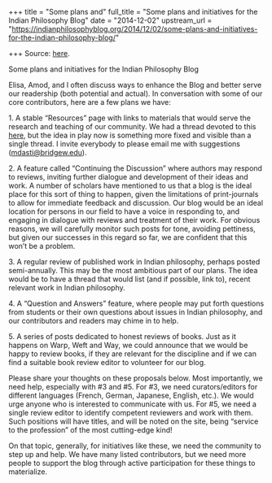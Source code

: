 +++
title = "Some plans and"
full_title = "Some plans and initiatives for the Indian Philosophy Blog"
date = "2014-12-02"
upstream_url = "https://indianphilosophyblog.org/2014/12/02/some-plans-and-initiatives-for-the-indian-philosophy-blog/"

+++
Source: [here](https://indianphilosophyblog.org/2014/12/02/some-plans-and-initiatives-for-the-indian-philosophy-blog/).

Some plans and initiatives for the Indian Philosophy Blog

Elisa, Amod, and I often discuss ways to enhance the Blog and better
serve our readership (both potential and actual). In conversation with
some of our core contributors, here are a few plans we have:

1\. A stable “Resources” page with links to materials that would serve
the research and teaching of our community. We had a thread devoted to
this
[here](http://indianphilosophyblog.org/2014/01/06/internet-resources-for-indian-philosophy/),
but the idea in play now is something more fixed and visible than a
single thread. I invite everybody to please email me with suggestions
(mdasti@bridgew.edu).

2\. A feature called “Continuing the Discussion” where authors may
respond to reviews, inviting further dialogue and development of their
ideas and work. A number of scholars have mentioned to us that a blog is
the ideal place for this sort of thing to happen, given the limitations
of print-journals to allow for immediate feedback and discussion. Our
blog would be an ideal location for persons in our field to have a voice
in responding to, and engaging in dialogue with reviews and treatment of
their work. For obvious reasons, we will carefully monitor such posts
for tone, avoiding pettiness, but given our successes in this regard so
far, we are confident that this won’t be a problem.

3\. A regular review of published work in Indian philosophy, perhaps
posted semi-annually. This may be the most ambitious part of our plans.
The idea would be to have a thread that would list (and if possible,
link to), recent relevant work in Indian philosophy.

4\. A “Question and Answers” feature, where people may put forth
questions from students or their own questions about issues in Indian
philosophy, and our contributors and readers may chime in to help.

5\. A series of posts dedicated to honest reviews of books. Just as it
happens on Warp, Weft and Way, we could announce that we would be happy
to review books, if they are relevant for the discipline and if we can
find a suitable book review editor to volunteer for our blog.

Please share your thoughts on these proposals below. Most importantly,
we need help, especially with #3 and #5. For #3, we need
curators/editors for different languages (French, German, Japanese,
English, etc.). We would urge anyone who is interested to communicate
with us. For #5, we need a single review editor to identify competent
reviewers and work with them. Such positions will have titles, and will
be noted on the site, being “service to the profession” of the most
cutting-edge kind!

On that topic, generally, for initiatives like these, we need the
community to step up and help. We have many listed contributors, but we
need more people to support the blog through active participation for
these things to materialize.
